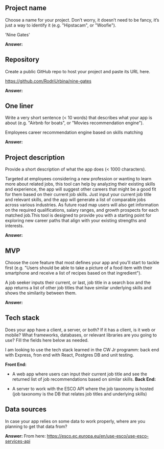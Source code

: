 ## Project name

Choose a name for your project. Don’t worry, it doesn’t need to be fancy, it’s just a way to identify it (e.g. "Hipstacam", or "Woofie").

'Nine Gates'

**Answer:**

## Repository

Create a public GitHub repo to host your project and paste its URL here.

https://github.com/RodriUrbina/nine-gates

**Answer:**

## One liner

Write a very short sentence (< 10 words) that describes what your app is about (e.g. "Airbnb for boats", or "Movies recommendation engine").

Employees career recommendation engine based on skills matching

**Answer:**

## Project description

Provide a short description of what the app does (< 1000 characters).

Targeted at employees considering a new profession or wanting to learn more about related jobs, this tool can help by analyzing their existing skills and experience, the app will suggest other careers that might be a good fit for them based on their current job skills. Just input your current job title and relevant skills, and the app will generate a list of comparable jobs across various industries. As future road map users will also get information on the required qualifications, salary ranges, and growth prospects for each matched job.This tool is designed to provide you with a starting point for exploring new career paths that align with your existing strengths and interests.

**Answer:**

## MVP

Choose the core feature that most defines your app and you’ll start to tackle first (e.g. "Users should be able to take a picture of a food item with their smartphone and receive a list of recipes based on that ingredient").

A job seeker inputs their current, or last, job title in a search box and the app returns a list of other job titles that have similar underlying skills and shows the similarity between them.

**Answer:**

## Tech stack

Does your app have a client, a server, or both? If it has a client, is it web or mobile? What frameworks, databases, or relevant libraries are you going to use? Fill the fields here below as needed.

I am looking to use the tech stack learned in the CW Jr programm: back end with Express, fron end with React, Postgres DB and unit testing.

**Front End:**
- A web app where users can input their current job title and see the returned list of job recommendations based on similar skills.
**Back End:**

- A server to work with the ESCO API where the job taxonomy is hosted (job taxonomy is the DB that relates job titles and underlying skills)

## Data sources

In case your app relies on some data to work properly, where are you planning to get that data from?



**Answer:**
From here: https://esco.ec.europa.eu/en/use-esco/use-esco-services-api
